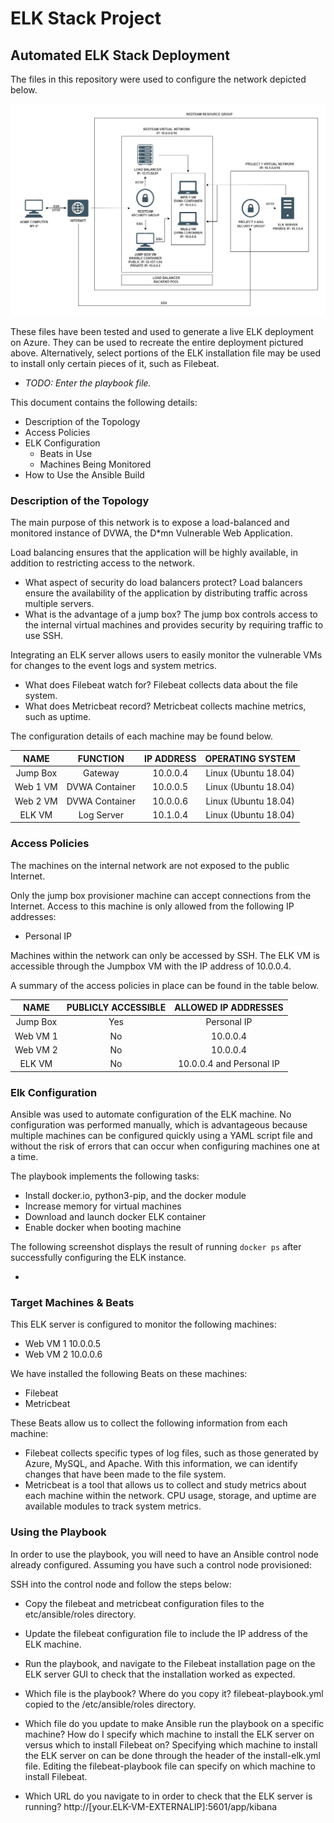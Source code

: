 # ELK Stack Project
## Automated ELK Stack Deployment

The files in this repository were used to configure the network depicted below.

<img src="Diagrams/project_1_diagram.jpg" alt="ELK Stack Network Diagram" title="ELK Stack Network Diagram">

These files have been tested and used to generate a live ELK deployment on Azure. They can be used to recreate the entire deployment pictured above. Alternatively, select portions of the ELK installation file may be used to install only certain pieces of it, such as Filebeat.

  - _TODO: Enter the playbook file._

This document contains the following details:
- Description of the Topology
- Access Policies
- ELK Configuration
  - Beats in Use
  - Machines Being Monitored
- How to Use the Ansible Build

### Description of the Topology

The main purpose of this network is to expose a load-balanced and monitored instance of DVWA, the D*mn Vulnerable Web Application.

Load balancing ensures that the application will be highly available, in addition to restricting access to the network.
- What aspect of security do load balancers protect?
Load balancers ensure the availability of the application by distributing traffic across multiple servers.
- What is the advantage of a jump box?
The jump box controls access to the internal virtual machines and provides security by requiring traffic to use SSH.

Integrating an ELK server allows users to easily monitor the vulnerable VMs for changes to the event logs and system metrics.
- What does Filebeat watch for?
Filebeat collects data about the file system.
- What does Metricbeat record?
Metricbeat collects machine metrics, such as uptime.

The configuration details of each machine may be found below.

| **NAME** |  **FUNCTION**  | **IP ADDRESS** | **OPERATING SYSTEM** |
|:--------:|:--------------:|:--------------:|:--------------------:|
| Jump Box |     Gateway    |    10.0.0.4    | Linux (Ubuntu 18.04) |
| Web 1 VM | DVWA Container |    10.0.0.5    | Linux (Ubuntu 18.04) |
| Web 2 VM | DVWA Container |    10.0.0.6    | Linux (Ubuntu 18.04) |
|  ELK VM  |   Log Server   |    10.1.0.4    | Linux (Ubuntu 18.04) |

### Access Policies

The machines on the internal network are not exposed to the public Internet. 

Only the jump box provisioner machine can accept connections from the Internet. Access to this machine is only allowed from the following IP addresses:
- Personal IP

Machines within the network can only be accessed by SSH. The ELK VM is accessible through the Jumpbox VM with the IP address of 10.0.0.4. 

A summary of the access policies in place can be found in the table below.

| **NAME** | **PUBLICLY ACCESSIBLE** | **ALLOWED IP ADDRESSES** |
|:--------:|:-----------------------:|:------------------------:|
| Jump Box |           Yes           |        Personal IP       |
| Web VM 1 |            No           |         10.0.0.4         |
| Web VM 2 |            No           |         10.0.0.4         |
|  ELK VM  |            No           | 10.0.0.4 and Personal IP |

### Elk Configuration

Ansible was used to automate configuration of the ELK machine. No configuration was performed manually, which is advantageous because multiple machines can be configured quickly using a YAML script file and without the risk of errors that can occur when configuring machines one at a time.

The playbook implements the following tasks:

- Install docker.io, python3-pip, and the docker module
- Increase memory for virtual machines
- Download and launch docker ELK container
- Enable docker when booting machine

The following screenshot displays the result of running `docker ps` after successfully configuring the ELK instance.

-

### Target Machines & Beats
This ELK server is configured to monitor the following machines:
- Web VM 1 10.0.0.5
- Web VM 2 10.0.0.6

We have installed the following Beats on these machines:
- Filebeat
- Metricbeat

These Beats allow us to collect the following information from each machine:
- Filebeat collects specific types of log files, such as those generated by Azure, MySQL, and Apache. With this information, we can identify changes that have been made to the file system.
- Metricbeat is a tool that allows us to collect and study metrics about each machine within the network. CPU usage, storage, and uptime are available modules to track system metrics.

### Using the Playbook
In order to use the playbook, you will need to have an Ansible control node already configured. Assuming you have such a control node provisioned: 

SSH into the control node and follow the steps below:
- Copy the filebeat and metricbeat configuration files to the etc/ansible/roles directory.
- Update the filebeat configuration file to include the IP address of the ELK machine.
- Run the playbook, and navigate to the Filebeat installation page on the ELK server GUI to check that the installation worked as expected.

- Which file is the playbook? Where do you copy it?
filebeat-playbook.yml copied to the /etc/ansible/roles directory.
- Which file do you update to make Ansible run the playbook on a specific machine? How do I specify which machine to install the ELK server on versus which to install Filebeat on?
Specifying which machine to install the ELK server on can be done through the header of the install-elk.yml file. Editing the filebeat-playbook file can specify on which machine to install Filebeat.
- Which URL do you navigate to in order to check that the ELK server is running?
http://[your.ELK-VM-EXTERNALIP]:5601/app/kibana
